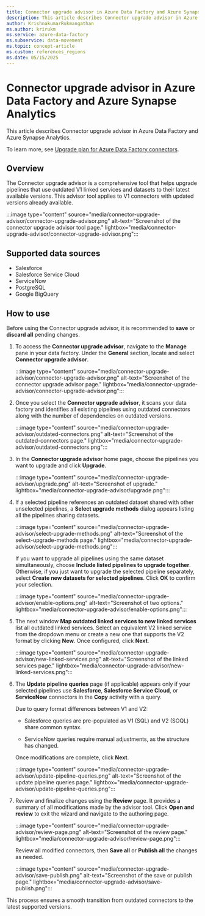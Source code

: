 ```yaml
---
title: Connector upgrade advisor in Azure Data Factory and Azure Synapse Analytics 
description: This article describes Connector upgrade advisor in Azure Data Factory and Azure Synapse Analytics.
author: KrishnakumarRukmangathan
ms.author: krirukm
ms.service: azure-data-factory
ms.subservice: data-movement
ms.topic: concept-article
ms.custom: references_regions
ms.date: 05/15/2025
---
```


# Connector upgrade advisor in Azure Data Factory and Azure Synapse Analytics

This article describes Connector upgrade advisor in Azure Data Factory and Azure Synapse Analytics.

To learn more, see [Upgrade plan for Azure Data Factory connectors](connector-deprecation-plan.md).

## Overview

The Connector upgrade advisor is a comprehensive tool that helps upgrade pipelines that use outdated V1 linked services and datasets to their latest available versions. This advisor tool applies to V1 connectors with updated versions already available.

:::image type="content" source="media/connector-upgrade-advisor/connector-upgrade-advisor.png" alt-text="Screenshot of the connector upgrade advisor tool page." lightbox="media/connector-upgrade-advisor/connector-upgrade-advisor.png":::

## Supported data sources

- Salesforce
- Salesforce Service Cloud
- ServiceNow
- PostgreSQL
- Google BigQuery

## How to use

Before using the Connector upgrade advisor, it is recommended to **save** or **discard all** pending changes.

1. To access the **Connector upgrade advisor**, navigate to the **Manage** pane in your data factory. Under the **General** section, locate and select **Connector upgrade advisor**.

    :::image type="content" source="media/connector-upgrade-advisor/connector-upgrade-advisor.png" alt-text="Screenshot of the connector upgrade advisor page." lightbox="media/connector-upgrade-advisor/connector-upgrade-advisor.png":::

2. Once you select the **Connector upgrade advisor**, it scans your data factory and identifies all existing pipelines using outdated connectors along with the number of dependencies on outdated versions. 

    :::image type="content" source="media/connector-upgrade-advisor/outdated-connectors.png" alt-text="Screenshot of the outdated-connectors page." lightbox="media/connector-upgrade-advisor/outdated-connectors.png":::

3. In the **Connector upgrade advisor** home page, choose the pipelines you want to upgrade and click **Upgrade**.

    :::image type="content" source="media/connector-upgrade-advisor/upgrade.png" alt-text="Screenshot of upgrade." lightbox="media/connector-upgrade-advisor/upgrade.png":::

4. If a selected pipeline references an outdated dataset shared with other unselected pipelines, a **Select upgrade methods** dialog appears listing all the pipelines sharing datasets.

    :::image type="content" source="media/connector-upgrade-advisor/select-upgrade-methods.png" alt-text="Screenshot of the select-upgrade-methods page." lightbox="media/connector-upgrade-advisor/select-upgrade-methods.png":::

    If you want to upgrade all pipelines using the same dataset simultaneously, choose **Include listed pipelines to upgrade together**. Otherwise, if you just want to upgrade the selected pipeline separately, select **Create new datasets for selected pipelines**. Click **OK** to confirm your selection.

    :::image type="content" source="media/connector-upgrade-advisor/enable-options.png" alt-text="Screenshot of two options." lightbox="media/connector-upgrade-advisor/enable-options.png":::

5. The next window **Map outdated linked services to new linked services** list all outdated linked services. Select an equivalent V2 linked service from the dropdown menu or create a new one that supports the V2 format by clicking **New**. Once configured, click **Next**.

    :::image type="content" source="media/connector-upgrade-advisor/new-linked-services.png" alt-text="Screenshot of the linked services page." lightbox="media/connector-upgrade-advisor/new-linked-services.png":::

6. The **Update pipeline queries** page (if applicable) appears only if your selected pipelines use **Salesforce**, **Salesforce Service Cloud**, or **ServiceNow** connectors in the **Copy** activity with a query.

    Due to query format differences between V1 and V2: 

    - Salesforce queries are pre-populated as V1 (SQL) and V2 (SOQL) share common syntax. 

    - ServiceNow queries require manual adjustments, as the structure has changed. 

    Once modifications are complete, click **Next**.

    :::image type="content" source="media/connector-upgrade-advisor/update-pipeline-queries.png" alt-text="Screenshot of the update pipeline queries page." lightbox="media/connector-upgrade-advisor/update-pipeline-queries.png":::

7. Review and finalize changes using the **Review** page. It provides a summary of all modifications made by the advisor tool. Click **Open and review** to exit the wizard and navigate to the authoring page.

    :::image type="content" source="media/connector-upgrade-advisor/review-page.png" alt-text="Screenshot of the review page." lightbox="media/connector-upgrade-advisor/review-page.png":::

    Review all modified connectors, then **Save all** or **Publish all** the changes as needed.

    :::image type="content" source="media/connector-upgrade-advisor/save-publish.png" alt-text="Screenshot of the save or publish page." lightbox="media/connector-upgrade-advisor/save-publish.png":::

This process ensures a smooth transition from outdated connectors to the latest supported versions.  
